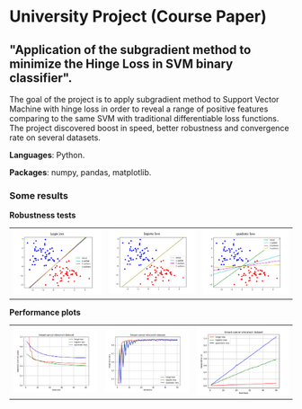 # University Project (Course Paper)
## "Application of the subgradient method to minimize the Hinge Loss in SVM binary classifier".

The goal of the project is to apply subgradient method to Support Vector Machine with hinge loss in order to reveal a range of positive features comparing to the same SVM with traditional differentiable loss functions. The project discovered boost in speed, better robustness and convergence rate on several datasets.

**Languages**: Python.

**Packages**: numpy, pandas, matplotlib.

### Some results

**Robustness tests**
<table>
         <tr>
            <td><img src="measurements/outliers_hinge_loss.png"></td>
            <td><img src="measurements/outliers_logistic_loss.png"></td>
           <td><img src="measurements/outliers_quadratic_loss.png"></td>
         </tr>
</table>

**Performance plots**
<table>
         <tr>
            <td><img src="measurements/objective_func_value_over_iterations.png"></td>
            <td><img src="measurements/mean_accuracy_over_iterations.png"></td>
           <td><img src="measurements/mean_train_time_over_iterations.png"></td>
         </tr>
</table>
